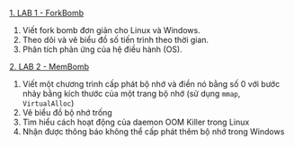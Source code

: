 
[1. LAB 1 - ForkBomb](./Lab/Lab_1_Forkbomb/)

1. Viết fork bomb đơn giản cho Linux và Windows.
2. Theo dõi và vẽ biểu đồ số tiến trình theo thời gian.
3. Phân tích phản ứng của hệ điều hành (OS).

[2. LAB 2 - MemBomb](./Lab/Lab_2_Membomb/)

1. Viết một chương trình cấp phát bộ nhớ và điền nó bằng số 0
   với bước nhảy bằng kích thước của một trang bộ nhớ (sử dụng `mmap`, `VirtualAlloc`)
2. Vẽ biểu đồ bộ nhớ trống
3. Tìm hiểu cách hoạt động của daemon OOM Killer trong Linux
4. Nhận được thông báo không thể cấp phát thêm bộ nhớ trong Windows